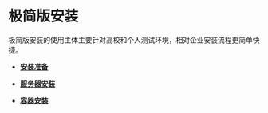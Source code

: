 # 极简版安装

极简版安装的使用主体主要针对高校和个人测试环境，相对企业安装流程更简单快捷。

-   **[安装准备](安装准备.md)**  

-   **[服务器安装](服务器安装.md)**  

-   **[容器安装](容器安装.md)**  